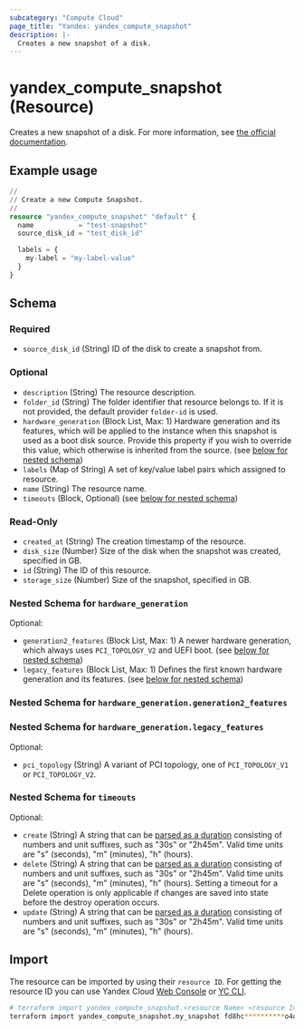 ```yaml
---
subcategory: "Compute Cloud"
page_title: "Yandex: yandex_compute_snapshot"
description: |-
  Creates a new snapshot of a disk.
---
```


# yandex_compute_snapshot (Resource)

Creates a new snapshot of a disk. For more information, see [the official documentation](https://yandex.cloud/docs/compute/concepts/snapshot).

## Example usage

```terraform
//
// Create a new Compute Snapshot.
//
resource "yandex_compute_snapshot" "default" {
  name           = "test-snapshot"
  source_disk_id = "test_disk_id"

  labels = {
    my-label = "my-label-value"
  }
}
```

<!-- schema generated by tfplugindocs -->
## Schema

### Required

- `source_disk_id` (String) ID of the disk to create a snapshot from.

### Optional

- `description` (String) The resource description.
- `folder_id` (String) The folder identifier that resource belongs to. If it is not provided, the default provider `folder-id` is used.
- `hardware_generation` (Block List, Max: 1) Hardware generation and its features, which will be applied to the instance when this snapshot is used as a boot disk source. Provide this property if you wish to override this value, which otherwise is inherited from the source. (see [below for nested schema](#nestedblock--hardware_generation))
- `labels` (Map of String) A set of key/value label pairs which assigned to resource.
- `name` (String) The resource name.
- `timeouts` (Block, Optional) (see [below for nested schema](#nestedblock--timeouts))

### Read-Only

- `created_at` (String) The creation timestamp of the resource.
- `disk_size` (Number) Size of the disk when the snapshot was created, specified in GB.
- `id` (String) The ID of this resource.
- `storage_size` (Number) Size of the snapshot, specified in GB.

<a id="nestedblock--hardware_generation"></a>
### Nested Schema for `hardware_generation`

Optional:

- `generation2_features` (Block List, Max: 1) A newer hardware generation, which always uses `PCI_TOPOLOGY_V2` and UEFI boot. (see [below for nested schema](#nestedblock--hardware_generation--generation2_features))
- `legacy_features` (Block List, Max: 1) Defines the first known hardware generation and its features. (see [below for nested schema](#nestedblock--hardware_generation--legacy_features))

<a id="nestedblock--hardware_generation--generation2_features"></a>
### Nested Schema for `hardware_generation.generation2_features`


<a id="nestedblock--hardware_generation--legacy_features"></a>
### Nested Schema for `hardware_generation.legacy_features`

Optional:

- `pci_topology` (String) A variant of PCI topology, one of `PCI_TOPOLOGY_V1` or `PCI_TOPOLOGY_V2`.



<a id="nestedblock--timeouts"></a>
### Nested Schema for `timeouts`

Optional:

- `create` (String) A string that can be [parsed as a duration](https://pkg.go.dev/time#ParseDuration) consisting of numbers and unit suffixes, such as "30s" or "2h45m". Valid time units are "s" (seconds), "m" (minutes), "h" (hours).
- `delete` (String) A string that can be [parsed as a duration](https://pkg.go.dev/time#ParseDuration) consisting of numbers and unit suffixes, such as "30s" or "2h45m". Valid time units are "s" (seconds), "m" (minutes), "h" (hours). Setting a timeout for a Delete operation is only applicable if changes are saved into state before the destroy operation occurs.
- `update` (String) A string that can be [parsed as a duration](https://pkg.go.dev/time#ParseDuration) consisting of numbers and unit suffixes, such as "30s" or "2h45m". Valid time units are "s" (seconds), "m" (minutes), "h" (hours).

## Import

The resource can be imported by using their `resource ID`. For getting the resource ID you can use Yandex Cloud [Web Console](https://console.yandex.cloud) or [YC CLI](https://yandex.cloud/docs/cli/quickstart).

```bash
# terraform import yandex_compute_snapshot.<resource Name> <resource Id>
terraform import yandex_compute_snapshot.my_snapshot fd8hc**********o4qe2
```
